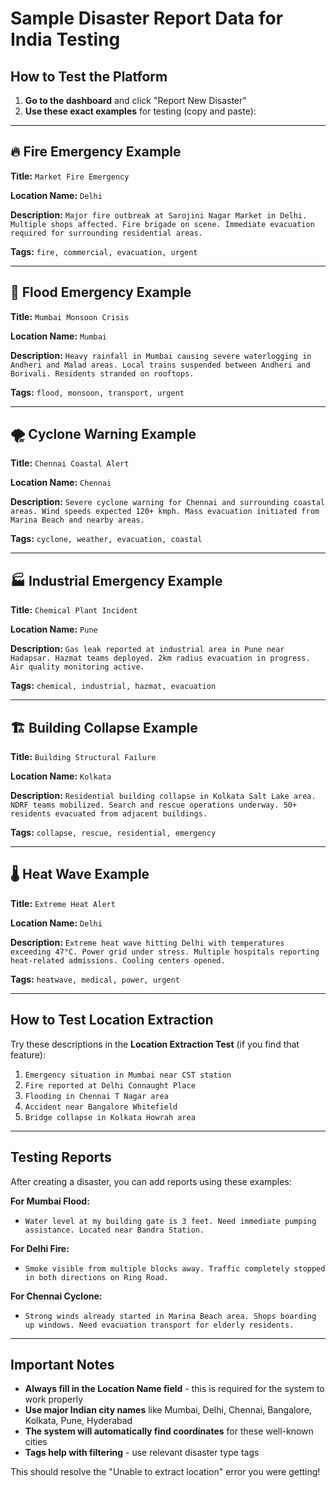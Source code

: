 # Sample Disaster Report Data for India Testing

## How to Test the Platform

1. **Go to the dashboard** and click "Report New Disaster"
2. **Use these exact examples** for testing (copy and paste):

---

## 🔥 Fire Emergency Example

**Title:** `Market Fire Emergency`

**Location Name:** `Delhi`

**Description:** `Major fire outbreak at Sarojini Nagar Market in Delhi. Multiple shops affected. Fire brigade on scene. Immediate evacuation required for surrounding residential areas.`

**Tags:** `fire, commercial, evacuation, urgent`

---

## 🌊 Flood Emergency Example

**Title:** `Mumbai Monsoon Crisis`

**Location Name:** `Mumbai`

**Description:** `Heavy rainfall in Mumbai causing severe waterlogging in Andheri and Malad areas. Local trains suspended between Andheri and Borivali. Residents stranded on rooftops.`

**Tags:** `flood, monsoon, transport, urgent`

---

## 🌪️ Cyclone Warning Example

**Title:** `Chennai Coastal Alert`

**Location Name:** `Chennai`

**Description:** `Severe cyclone warning for Chennai and surrounding coastal areas. Wind speeds expected 120+ kmph. Mass evacuation initiated from Marina Beach and nearby areas.`

**Tags:** `cyclone, weather, evacuation, coastal`

---

## 🏭 Industrial Emergency Example

**Title:** `Chemical Plant Incident`

**Location Name:** `Pune`

**Description:** `Gas leak reported at industrial area in Pune near Hadapsar. Hazmat teams deployed. 2km radius evacuation in progress. Air quality monitoring active.`

**Tags:** `chemical, industrial, hazmat, evacuation`

---

## 🏗️ Building Collapse Example

**Title:** `Building Structural Failure`

**Location Name:** `Kolkata`

**Description:** `Residential building collapse in Kolkata Salt Lake area. NDRF teams mobilized. Search and rescue operations underway. 50+ residents evacuated from adjacent buildings.`

**Tags:** `collapse, rescue, residential, emergency`

---

## 🌡️ Heat Wave Example

**Title:** `Extreme Heat Alert`

**Location Name:** `Delhi`

**Description:** `Extreme heat wave hitting Delhi with temperatures exceeding 47°C. Power grid under stress. Multiple hospitals reporting heat-related admissions. Cooling centers opened.`

**Tags:** `heatwave, medical, power, urgent`

---

## How to Test Location Extraction

Try these descriptions in the **Location Extraction Test** (if you find that feature):

1. `Emergency situation in Mumbai near CST station`
2. `Fire reported at Delhi Connaught Place`
3. `Flooding in Chennai T Nagar area`
4. `Accident near Bangalore Whitefield`
5. `Bridge collapse in Kolkata Howrah area`

---

## Testing Reports

After creating a disaster, you can add reports using these examples:

**For Mumbai Flood:**
- `Water level at my building gate is 3 feet. Need immediate pumping assistance. Located near Bandra Station.`

**For Delhi Fire:**
- `Smoke visible from multiple blocks away. Traffic completely stopped in both directions on Ring Road.`

**For Chennai Cyclone:**
- `Strong winds already started in Marina Beach area. Shops boarding up windows. Need evacuation transport for elderly residents.`

---

## Important Notes

- **Always fill in the Location Name field** - this is required for the system to work properly
- **Use major Indian city names** like Mumbai, Delhi, Chennai, Bangalore, Kolkata, Pune, Hyderabad
- **The system will automatically find coordinates** for these well-known cities
- **Tags help with filtering** - use relevant disaster type tags

This should resolve the "Unable to extract location" error you were getting!